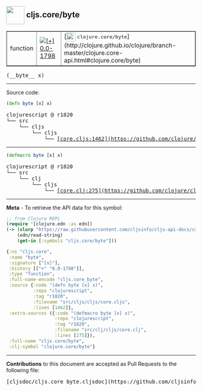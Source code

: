 ## <img width="48px" valign="middle" src="http://i.imgur.com/Hi20huC.png"> cljs.core/byte

 <table border="1">
<tr>

<td>function</td>
<td><a href="https://github.com/cljsinfo/cljs-api-docs/tree/0.0-1798"><img valign="middle" alt="[+] 0.0-1798" src="https://img.shields.io/badge/+-0.0--1798-lightgrey.svg"></a> </td>
<td>
[<img height="24px" valign="middle" src="http://i.imgur.com/1GjPKvB.png"> <samp>clojure.core/byte</samp>](http://clojure.github.io/clojure/branch-master/clojure.core-api.html#clojure.core/byte)
</td>
</tr>
</table>

 <samp>
(__byte__ x)<br>
</samp>

---





Source code:

```clj
(defn byte [x] x)
```

 <pre>
clojurescript @ r1820
└── src
    └── cljs
        └── cljs
            └── <ins>[core.cljs:1462](https://github.com/clojure/clojurescript/blob/r1820/src/cljs/cljs/core.cljs#L1462)</ins>
</pre>


---

```clj
(defmacro byte [x] x)
```

 <pre>
clojurescript @ r1820
└── src
    └── clj
        └── cljs
            └── <ins>[core.clj:275](https://github.com/clojure/clojurescript/blob/r1820/src/clj/cljs/core.clj#L275)</ins>
</pre>

---

__Meta__ - To retrieve the API data for this symbol:

```clj
;; from Clojure REPL
(require '[clojure.edn :as edn])
(-> (slurp "https://raw.githubusercontent.com/cljsinfo/cljs-api-docs/catalog/cljs-api.edn")
    (edn/read-string)
    (get-in [:symbols "cljs.core/byte"]))
```

```clj
{:ns "cljs.core",
 :name "byte",
 :signature ["[x]"],
 :history [["+" "0.0-1798"]],
 :type "function",
 :full-name-encode "cljs.core_byte",
 :source {:code "(defn byte [x] x)",
          :repo "clojurescript",
          :tag "r1820",
          :filename "src/cljs/cljs/core.cljs",
          :lines [1462]},
 :extra-sources ({:code "(defmacro byte [x] x)",
                  :repo "clojurescript",
                  :tag "r1820",
                  :filename "src/clj/cljs/core.clj",
                  :lines [275]}),
 :full-name "cljs.core/byte",
 :clj-symbol "clojure.core/byte"}

```

---

__Contributions__ to this document are accepted as Pull Requests to the following file:

 <pre>
[cljsdoc/cljs.core_byte.cljsdoc](https://github.com/cljsinfo/cljs-api-docs/blob/master/cljsdoc/cljs.core_byte.cljsdoc)
</pre>

